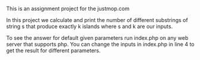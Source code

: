 This is an assignment project for the justmop.com

In this project we calculate and print the number of different
substrings of string s that produce exactly k islands where
s and k are our inputs.

To see the answer for default given parameters run index.php on any web server that supports php.
You can change the inputs in index.php in line 4 to get the result for different parameters.
